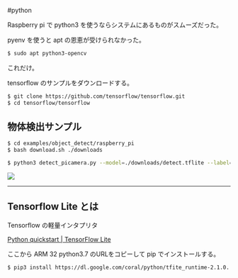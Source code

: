 #python


Raspberry pi で python3 を使うならシステムにあるものがスムーズだった。

pyenv を使うと apt の恩恵が受けられなかった。

```bash
$ sudo apt python3-opencv
```

これだけ。

tensorflow のサンプルをダウンロードする。

```bash
$ git clone https://github.com/tensorflow/tensorflow.git
$ cd tensorflow/tensorflow
```

## 物体検出サンプル

```bash
$ cd examples/object_detect/raspberry_pi
$ bash download.sh ./downloads

$ python3 detect_picamera.py --model=./downloads/detect.tflite --label=./downloads/coco_labels.txt
```

![](image-kn8aeilk.png)

---

## Tensorflow Lite とは

Tensorflow の軽量インタプリタ

[Python quickstart | TensorFlow Lite](https://tensorflow.org/lite/guide/python)

ここから ARM 32 python3.7 のURLをコピーして pip でインストールする。

```bash
$ pip3 install https://dl.google.com/coral/python/tfite_runtime-2.1.0.....
```